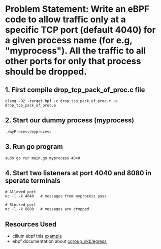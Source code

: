 # Problem Statement:  Write an eBPF code to allow traffic only at a specific TCP port (default 4040) for a given process name (for e.g, "myprocess"). All the traffic to all other ports for only that process should be dropped.


## 1. First compile drop_tcp_pack_of_proc.c file
```
clang -O2 -target bpf -c drop_tcp_pack_of_proc.c -o drop_tcp_pack_of_proc.o
```

## 2. Start our dummy process (myprocess)
```
./myProcess/myprocess
```

## 3. Run go program
```
sudo go run main.go myprocess 4040
```

## 4. Start two listeners at port 4040 and 8080 in sperate terminals
```
# Allowed port
nc -l -k 4040   # messages from myprocess pass

# Blocked port
nc -l -k 8080   # messages are dropped
```

## Resources Used
* cilium ebpf this [example](https://github.com/cilium/ebpf/blob/main/examples/cgroup_skb/cgroup_skb.c)
* ebpf documentation about [cgroup_skb/egress](https://docs.ebpf.io/linux/program-type/BPF_PROG_TYPE_CGROUP_SKB/)
